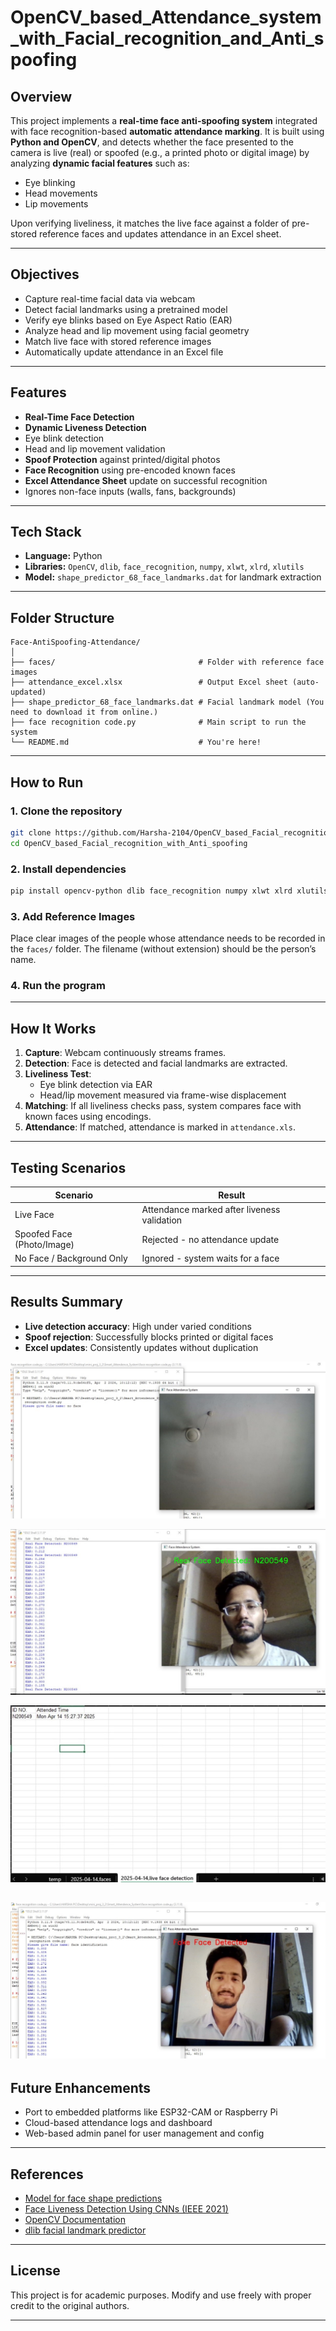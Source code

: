 # OpenCV_based_Attendance_system_with_Facial_recognition_and_Anti_spoofing

## Overview

This project implements a **real-time face anti-spoofing system** integrated with face recognition-based **automatic attendance marking**. It is built using **Python and OpenCV**, and detects whether the face presented to the camera is live (real) or spoofed (e.g., a printed photo or digital image) by analyzing **dynamic facial features** such as:

- Eye blinking
- Head movements
- Lip movements

Upon verifying liveliness, it matches the live face against a folder of pre-stored reference faces and updates attendance in an Excel sheet.

---

## Objectives

-  Capture real-time facial data via webcam
-  Detect facial landmarks using a pretrained model
-  Verify eye blinks based on Eye Aspect Ratio (EAR)
-  Analyze head and lip movement using facial geometry
-  Match live face with stored reference images
-  Automatically update attendance in an Excel file

---

## Features

-  **Real-Time Face Detection**
-  **Dynamic Liveness Detection**
  - Eye blink detection
  - Head and lip movement validation
-  **Spoof Protection** against printed/digital photos
-  **Face Recognition** using pre-encoded known faces
-  **Excel Attendance Sheet** update on successful recognition
-  Ignores non-face inputs (walls, fans, backgrounds)

---

##  Tech Stack

- **Language:** Python
- **Libraries:** `OpenCV`, `dlib`, `face_recognition`, `numpy`, `xlwt`, `xlrd`, `xlutils`
- **Model:** `shape_predictor_68_face_landmarks.dat` for landmark extraction

---

##  Folder Structure

```
Face-AntiSpoofing-Attendance/
│
├── faces/                                # Folder with reference face images
├── attendance_excel.xlsx                 # Output Excel sheet (auto-updated)
├── shape_predictor_68_face_landmarks.dat # Facial landmark model (You need to download it from online.)
├── face recognition code.py              # Main script to run the system
└── README.md                             # You're here!
```

---

##  How to Run

### 1. Clone the repository
```bash
git clone https://github.com/Harsha-2104/OpenCV_based_Facial_recognition_with_Anti_spoofing.git
cd OpenCV_based_Facial_recognition_with_Anti_spoofing
```

### 2. Install dependencies
```bash
pip install opencv-python dlib face_recognition numpy xlwt xlrd xlutils
```

### 3. Add Reference Images
Place clear images of the people whose attendance needs to be recorded in the `faces/` folder. The filename (without extension) should be the person’s name.

### 4. Run the program

---

##  How It Works

1. **Capture**: Webcam continuously streams frames.
2. **Detection**: Face is detected and facial landmarks are extracted.
3. **Liveliness Test**:
   - Eye blink detection via EAR
   - Head/lip movement measured via frame-wise displacement
4. **Matching**: If all liveliness checks pass, system compares face with known faces using encodings.
5. **Attendance**: If matched, attendance is marked in `attendance.xls`.

---

##  Testing Scenarios

| Scenario          | Result                                        |
|-------------------|-----------------------------------------------|
| Live Face         | Attendance marked after liveness validation   |
| Spoofed Face (Photo/Image) | Rejected - no attendance update      |
| No Face / Background Only | Ignored - system waits for a face     |

---

##  Results Summary

-  **Live detection accuracy**: High under varied conditions
-  **Spoof rejection**: Successfully blocks printed or digital faces
-  **Excel updates**: Consistently updates without duplication
  
![No face case](Code/No_face_detected.png)

![Real face case](Code/real_face.png)

![Attendance taken after real face detcted](Code/attendance_taken.png)

![Fake face case](Code/fake_face.png)
---

##  Future Enhancements

-  Port to embedded platforms like ESP32-CAM or Raspberry Pi
-  Cloud-based attendance logs and dashboard
-  Web-based admin panel for user management and config

---

##  References

- [Model for face shape predictions](https://www.kaggle.com/datasets/sergiovirahonda/shape-predictor-68-face-landmarksdat?resource=download)
- [Face Liveness Detection Using CNNs (IEEE 2021)](https://ieeexplore.ieee.org/)
- [OpenCV Documentation](https://docs.opencv.org/)
- [dlib facial landmark predictor](http://dlib.net/)

---

##  License

This project is for academic purposes. Modify and use freely with proper credit to the original authors.

---
